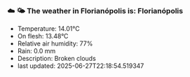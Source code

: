 ### ☁️ 🌤️  The weather in Florianópolis is: Florianópolis

- Temperature: 14.01°C
- On flesh: 13.48°C
- Relative air humidity: 77%
- Rain: 0.0 mm
- Description: Broken clouds
- last updated: 2025-06-27T22:18:54.519347
